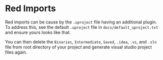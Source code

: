 ﻿# Red Imports

Red imports can be cause by the `.uproject` file having an additional plugin. To address this, see the default `.uproject`
file in `docs/default_uproject.txt` and ensure yours looks like that.

You can then delete the `Binaries`, `Intermediate`, `Saved`, `.idea`, `.vs`, and `.sln` file from root directory of your
project and generate visual studio project files again.